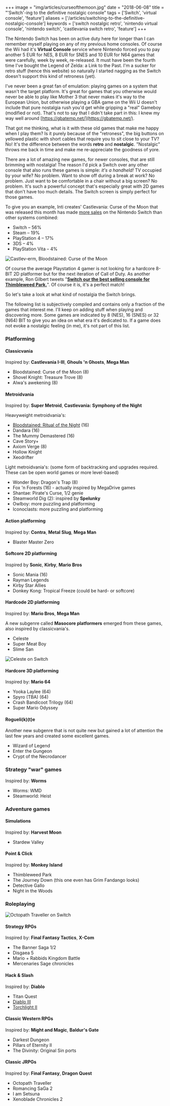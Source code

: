+++
image = "img/articles/curseofthemoon.jpg"
date = "2018-06-08"
title = "'Switch'-ing to the definitive nostalgic console"
tags = ['Switch', 'virtual console', 'feature']
aliases = ['/articles/switching-to-the-definitive-nostalgic-console']
keywords = ['switch nostalgic retro', 'nintendo virtual console', 'nintendo switch', 'castlevania switch retro', 'feature']
+++

The Nintendo Switch has been on active duty here for longer than I can remember myself playing on any of my previous home consoles. Of course the Wii had it's **Virtual Console** service where Nintendo forced you to pay another 5 EUR for NES, 8 EUR for SNES and 10 EUR for N64 games that were carefully, week by week, re-released. It must have been the fourth time I've bought the Legend of Zelda: a Link to the Past. I'm a sucker for retro stuff (hence this website) so naturally I started nagging as the Switch doesn't support this kind of retroness (yet). 

I've never been a great fan of emulation: playing games on a system that wasn't the target platform. It's great for games that you otherwise would never be able to play like Mother 3 that never makes it's way to the European Union, but otherwise playing a GBA game on the Wii U doesn't include that pure nostalgia rush you'd get while gripping a "real" Gameboy (modified or not). That's not to say that I didn't take part in this: I knew my way well around [https://gbatemp.net/](https://gbatemp.net/). 

That got me thinking, what is it with these old games that make me happy when I play them? Is it purely because of the "retroness", the big buttons on yellowed plastic with short cables that require you to sit close to your TV? No! It's the difference between the words **retro** and **nostalgic**. "Nostalgic" throws me back in time and make me re-appreciate the goodness of yore. 

There are a lot of amazing new games, for newer consoles, that are still brimming with nostalgia! The reason I'd pick a Switch over any other console that also runs these games is simple: _it's a handheld!_ TV occupied by your wife? No problem. Want to show off during a break at work? No problem. Just want to be comfortable in a chair without a big screen? No problem. It's such a powerful concept that's especially great with 2D games that don't have too much details. The Switch screen is simply perfect for those games. 

To give you an example, Inti creates' Castlevania: Curse of the Moon that was released this month has made [more sales](http://www.nintendolife.com/news/2018/06/bloodstained_curse_of_the_moon_made_over_half_its_sales_on_switch) on the Nintendo Switch than other systems combined:

- Switch – 56%
- Steam – 19%
- PlayStation 4 – 17%
- 3DS – 4%
- PlayStation Vita – 4%

![](/img/articles/curseofthemoon_big.jpg "Castlev-erm, Bloodstained: Curse of the Moon")

Of course the average Playstation 4 gamer is not looking for a hardcore 8-BIT 2D platformer but for the next iteration of Call of Duty. As another example, Ron Gilbert tweets "[**Switch our the best selling console for Thimbleweed Park.**](https://twitter.com/grumpygamer/status/933385161407741952?lang=en)". Of course it is, it's a perfect match! 

So let's take a look at what kind of nostalgia the Switch brings. 

The following list is subjectively compiled and contains only a fraction of the games that interest me. I'll keep on adding stuff when playing and discovering more. Some games are indicated by 8 (NES), 16 (SNES) or 32 (N64) BIT to give you an idea on what era it's dedicated to. If a game does not evoke a nostalgic feeling (in me), it's not part of this list. 

### Platforming

#### Classicvania

Inspired by: **Castlevania I-III**, **Ghouls 'n Ghosts**, **Mega Man**

- Bloodstained: Curse of the Moon (8)
- Shovel Knight: Treasure Trove (8)
- Alwa's awekening (8)

#### Metroidvania

Inspired by: **Super Metroid**, **Castlevania: Symphony of the Night**

Heavyweight metroidvania's:

- [Bloodstained: Ritual of the Night](/articles/reviews/bloodstained-ritual-of-the-night) (16)
- Dandara (16)
- The Mummy Demastered (16)
- Cave Story+
- Axiom Verge (8)
- Hollow Knight
- Xeodrifter

Light metroidvania's: (some form of backtracking and upgrades required. These can be open world games or more level-based)

- Wonder Boy: Dragon's Trap (8)
- Fox 'n Forests (16) - actually inspired by MegaDrive games
- Shantae: Pirate's Curse, 1/2 genie
- Steamworld Dig (2): inspired by **Spelunky**
- Owlboy: more puzzling and platforming
- Iconoclasts: more puzzling and platforming

#### Action platforming

Inspired by: **Contra**, **Metal Slug**, **Mega Man**

- Blaster Master Zero

#### Softcore 2D platforming

Inspired by **Sonic**, **Kirby**, **Mario Bros**

- Sonic Mania (16)
- Rayman Legends
- Kirby Star Allies
- Donkey Kong: Tropical Freeze (could be hard- or softcore)

#### Hardcode 2D platforming

Inspired by: **Mario Bros**, **Mega Man**

A new subgenre called **Masocore platformers** emerged from these games, also inspired by classicvania's. 

- Celeste
- Super Meat Boy
- Slime San

![](/img/articles/celeste.png "Celeste on Switch")

#### Hardcore 3D platforming

Inspired by: **Mario 64**

- Yooka Laylee (64)
- Spyro (TBA) (64)
- Crash Bandicoot Trilogy (64)
- Super Mario Odyssey

#### Rogueli(k)(t)e

Another new subgenre that is not quite new but gained a lot of attention the last few years and created some excellent games.

- Wizard of Legend
- Enter the Gungeon
- Crypt of the Necrodancer

### Strategy "war" games

Inspired by: **Worms**

- Worms: WMD
- Steamworld: Heist

### Adventure games

#### Simulations

Inspired by: **Harvest Moon**

- Stardew Valley

#### Point & Click 

Inspired by: **Monkey Island**

- Thimbleweed Park
- The Journey Down (this one even has Grim Fandango looks)
- Detective Gallo
- Night in the Woods

### Roleplaying

![](/img/articles/octopathtraveller.jpg "Octopath Traveller on Switch")

#### Strategy RPGs

Inspired by: **Final Fantasy Tactics**, **X-Com**

- The Banner Saga 1/2
- Disgaea 5
- Mario + Rabbids Kingdom Battle
- Mercenaries Sage chronicles

#### Hack & Slash 

Inspired by: **Diablo**

- Titan Quest 
- [Diablo III](/articles/reviews/diablo-3)
- [Torchlight II](/articles/reviews/torchlight-2)

#### Classic Western RPGs

Inspired by: **Might and Magic**, **Baldur's Gate**

- Darkest Dungeon
- Pillars of Eternity II
- The Divinity: Original Sin ports

#### Classic JRPGs 

Inspired by: **Final Fantasy**, **Dragon Quest**

- Octopath Traveller
- Romancing SaGa 2
- I am Setsuna
- Xenoblade Chronicles 2
